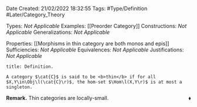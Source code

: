 <div class="topSpace"></div>

Date Created: 21/02/2022 18:32:55
Tags: #Type/Definition #Later/Category_Theory

Types: <i>Not Applicable</i>
Examples: [[Preorder Category]]
Constructions: <i>Not Applicable</i>
Generalizations: <i>Not Applicable</i>

Properties: [[Morphisms in thin category are both monos and epis]]
Sufficiencies: <i>Not Applicable</i>
Equivalences: <i>Not Applicable</i>
Justifications: <i>Not Applicable</i>

``` ad-Definition
title: Definition.

A category $\cat{C}$ is said to be <b>thin</b> if for all $X,Y\in\Obj\l(\cat{C}\r)$, the hom-set $\Hom\l(X,Y\r)$ is at most a singleton.

```

<b>Remark.</b> Thin categories are locally-small.<span style="float:right;">$\blacklozenge$</span>
